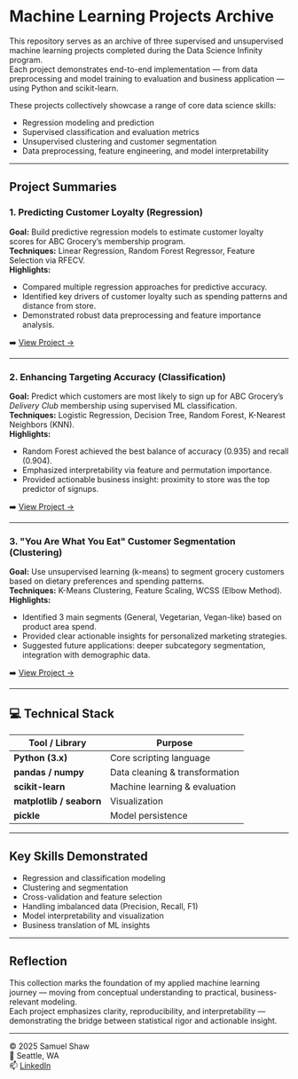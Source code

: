 # Machine Learning Projects Archive

This repository serves as an archive of three supervised and unsupervised machine learning projects completed during the Data Science Infinity program.  
Each project demonstrates end-to-end implementation — from data preprocessing and model training to evaluation and business application — using Python and scikit-learn.

These projects collectively showcase a range of core data science skills:
- Regression modeling and prediction
- Supervised classification and evaluation metrics
- Unsupervised clustering and customer segmentation
- Data preprocessing, feature engineering, and model interpretability


---

## Project Summaries

### 1. Predicting Customer Loyalty (Regression)
**Goal:** Build predictive regression models to estimate customer loyalty scores for ABC Grocery’s membership program.  
**Techniques:** Linear Regression, Random Forest Regressor, Feature Selection via RFECV.  
**Highlights:**  
- Compared multiple regression approaches for predictive accuracy.  
- Identified key drivers of customer loyalty such as spending patterns and distance from store.  
- Demonstrated robust data preprocessing and feature importance analysis.

➡️ [View Project →](2024-10-11-predicting-customer-loyalty.md)

---

### 2. Enhancing Targeting Accuracy (Classification)
**Goal:** Predict which customers are most likely to sign up for ABC Grocery’s *Delivery Club* membership using supervised ML classification.  
**Techniques:** Logistic Regression, Decision Tree, Random Forest, K-Nearest Neighbors (KNN).  
**Highlights:**  
- Random Forest achieved the best balance of accuracy (0.935) and recall (0.904).  
- Emphasized interpretability via feature and permutation importance.  
- Provided actionable business insight: proximity to store was the top predictor of signups.

➡️ [View Project →](2024-10-19-enhancing-targeting-accuracy.md)

---

### 3. "You Are What You Eat" Customer Segmentation (Clustering)
**Goal:** Use unsupervised learning (k-means) to segment grocery customers based on dietary preferences and spending patterns.  
**Techniques:** K-Means Clustering, Feature Scaling, WCSS (Elbow Method).  
**Highlights:**  
- Identified 3 main segments (General, Vegetarian, Vegan-like) based on product area spend.  
- Provided clear actionable insights for personalized marketing strategies.  
- Suggested future applications: deeper subcategory segmentation, integration with demographic data.

➡️ [View Project →](2024-10-25-customer-segmentation.md)

---

## 💻 Technical Stack

| Tool / Library | Purpose |
|----------------|----------|
| **Python (3.x)** | Core scripting language |
| **pandas / numpy** | Data cleaning & transformation |
| **scikit-learn** | Machine learning & evaluation |
| **matplotlib / seaborn** | Visualization |
| **pickle** | Model persistence |

---

## Key Skills Demonstrated

- Regression and classification modeling  
- Clustering and segmentation  
- Cross-validation and feature selection  
- Handling imbalanced data (Precision, Recall, F1)  
- Model interpretability and visualization  
- Business translation of ML insights

---

## Reflection

This collection marks the foundation of my applied machine learning journey — moving from conceptual understanding to practical, business-relevant modeling.  
Each project emphasizes clarity, reproducibility, and interpretability — demonstrating the bridge between statistical rigor and actionable insight.

---

© 2025 Samuel Shaw  
📍 Seattle, WA  
📫 [LinkedIn](https://www.linkedin.com/in/samuel-shaw-sammy-shaw/)
